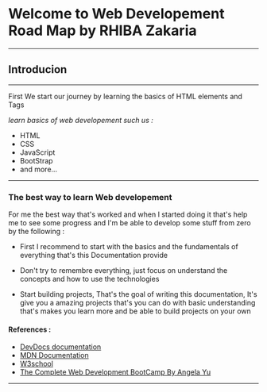 # Welcome to Web Developement Road Map by RHIBA Zakaria

___
## Introducion
___ 

First We start our journey by learning the basics of HTML elements and Tags 

_learn basics of web developement such us :_
* HTML
* CSS
* JavaScript
* BootStrap
* and more...
___
### __The best way to learn Web developement__
For me the best way that's worked and when I started doing it that's help me to see some progress and I'm be able to develop some stuff from zero by the following :

* First I recommend to start with the basics and the fundamentals of everything that's this Documentation provide

* Don't try to remembre everything, just focus on understand the concepts and how to use the technologies 

 * Start building projects, That's the goal of writing this documentation, It's give you a amazing projects that's you can do with basic understanding that's makes you learn more and be able to build projects on your own

#### __References :__
* [DevDocs documentation](https://devdocs.io/)
* [MDN Documentation](https://developer.mozilla.org/)
* [W3school](https://www.w3schools.com/)
* [The Complete Web Development BootCamp By Angela Yu](https://www.youtube.com/playlist?list=PLmv0h_u-BMKtON5uMdSz4_4zwnd2gyXNq)

___